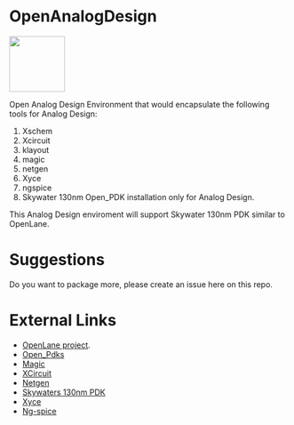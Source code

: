 # OpenAnalogDesign

[<img src="https://raw.githubusercontent.com/mabrains/sky130_ubuntu_setup/main/logo.svg" width="100">](http://mabrains.com/)

Open Analog Design Environment that would encapsulate the following tools for Analog Design:

1. Xschem
2. Xcircuit
3. klayout
4. magic
5. netgen
6. Xyce
7. ngspice
8. Skywater 130nm Open_PDK installation only for Analog Design.

This Analog Design enviroment will support Skywater 130nm PDK similar to OpenLane.

# Suggestions

Do you want to package more, please create an issue here on this repo.

# External Links
* [OpenLane project](https://github.com/The-OpenROAD-Project/OpenLane).
* [Open_Pdks](https://github.com/RTimothyEdwards/open_pdks)
* [Magic](https://github.com/RTimothyEdwards/magic)
* [XCircuit](https://github.com/RTimothyEdwards/XCircuit)
* [Netgen](https://github.com/RTimothyEdwards/netgen)
* [Skywaters 130nm PDK](https://github.com/google/skywater-pdk)
* [Xyce](https://xyce.sandia.gov/)
* [Ng-spice](http://ngspice.sourceforge.net/)


